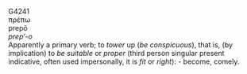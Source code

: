 <body>
  <p>G4241<br>  πρέπω  <br> prepō  <br><i>prep‘-o </i><br>Apparently a primary verb; to <i>tower</i> up (<i>be</i> <i>conspicuous</i>), that is, (by implication) to <i>be</i> <i>suitable</i> or <i>proper</i> (third person singular present indicative, often used impersonally, it is <i>fit</i> or <i>right</i>): - become, comely.<br></p>
 </body>